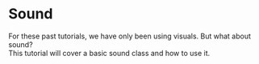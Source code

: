 # Sound

For these past tutorials, we have only been using visuals. But what about sound?  
This tutorial will cover a basic sound class and how to use it.  
